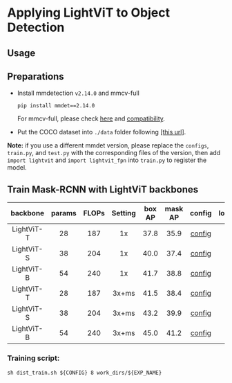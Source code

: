 # Applying LightViT to Object Detection  

## Usage  
## Preparations  
* Install mmdetection `v2.14.0` and mmcv-full  
    ```shell
    pip install mmdet==2.14.0
    ```
    For mmcv-full, please check [here](https://mmdetection.readthedocs.io/en/latest/get_started.html#install-mmdetection) and [compatibility](https://mmdetection.readthedocs.io/en/latest/compatibility.html).

* Put the COCO dataset into `./data` folder following [[this url]](https://mmdetection.readthedocs.io/en/latest/1_exist_data_model.html#prepare-datasets).  

**Note:** if you use a different mmdet version, please replace the `configs`, `train.py`, and `test.py` with the corresponding files of the version, then add `import lightvit` and `import lightvit_fpn` into `train.py` to register the model.

## Train Mask-RCNN with LightViT backbones  
|backbone|params|FLOPs|Setting|box AP|mask AP|config|log|ckpt|
|:--:|:--:|:--:|:--:|:--:|:--:|:--:|:--:|:--:|
|LightViT-T|28|187|1x|37.8|35.9|[config](configs/mask_rcnn_lightvit_tiny_fpn_1x_coco.py)|||
|LightViT-S|38|204|1x|40.0|37.4|[config](configs/mask_rcnn_lightvit_small_fpn_1x_coco.py)|||
|LightViT-B|54|240|1x|41.7|38.8|[config](configs/mask_rcnn_lightvit_base_fpn_1x_coco.py)|||
|LightViT-T|28|187|3x+ms|41.5|38.4|[config](configs/mask_rcnn_lightvit_tiny_fpn_3x_ms_coco.py)|||
|LightViT-S|38|204|3x+ms|43.2|39.9|[config](configs/mask_rcnn_lightvit_small_fpn_3x_ms_coco.py)|||
|LightViT-B|54|240|3x+ms|45.0|41.2|[config](configs/mask_rcnn_lightvit_base_fpn_3x_ms_coco.py)|||

### Training script:  

```shell
sh dist_train.sh ${CONFIG} 8 work_dirs/${EXP_NAME}
```